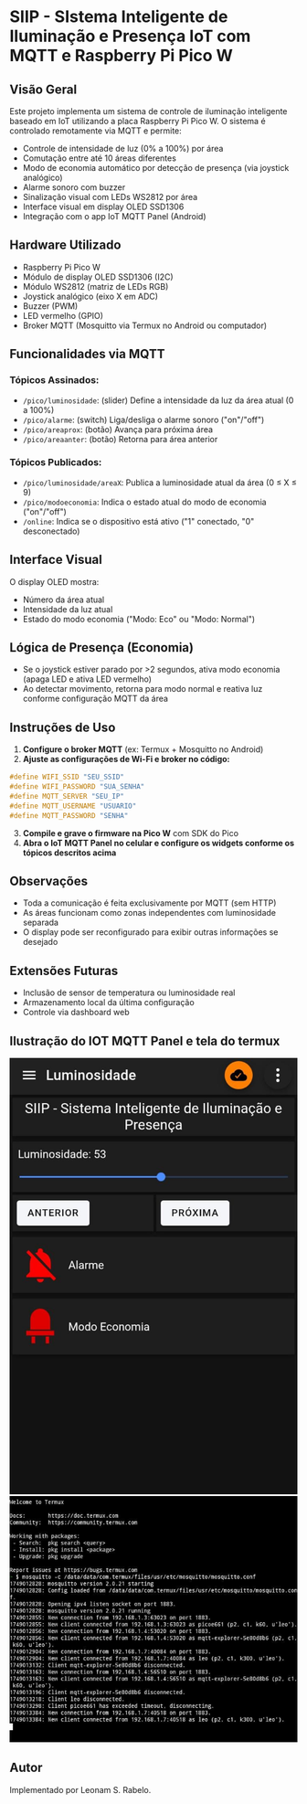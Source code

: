 # SIIP - SIstema Inteligente de Iluminação e Presença IoT com MQTT e Raspberry Pi Pico W

## Visão Geral

Este projeto implementa um sistema de controle de iluminação inteligente baseado em IoT utilizando a placa Raspberry Pi Pico W. O sistema é controlado remotamente via MQTT e permite:

* Controle de intensidade de luz (0% a 100%) por área
* Comutação entre até 10 áreas diferentes
* Modo de economia automático por detecção de presença (via joystick analógico)
* Alarme sonoro com buzzer
* Sinalização visual com LEDs WS2812 por área
* Interface visual em display OLED SSD1306
* Integração com o app IoT MQTT Panel (Android)

## Hardware Utilizado

* Raspberry Pi Pico W
* Módulo de display OLED SSD1306 (I2C)
* Módulo WS2812 (matriz de LEDs RGB)
* Joystick analógico (eixo X em ADC)
* Buzzer (PWM)
* LED vermelho (GPIO)
* Broker MQTT (Mosquitto via Termux no Android ou computador)

## Funcionalidades via MQTT

### Tópicos Assinados:

* `/pico/luminosidade`: (slider) Define a intensidade da luz da área atual (0 a 100%)
* `/pico/alarme`: (switch) Liga/desliga o alarme sonoro ("on"/"off")
* `/pico/areaprox`: (botão) Avança para próxima área
* `/pico/areaanter`: (botão) Retorna para área anterior

### Tópicos Publicados:

* `/pico/luminosidade/areaX`: Publica a luminosidade atual da área (0 ≤ X ≤ 9)
* `/pico/modoeconomia`: Indica o estado atual do modo de economia ("on"/"off")
* `/online`: Indica se o dispositivo está ativo ("1" conectado, "0" desconectado)

## Interface Visual

O display OLED mostra:

* Número da área atual
* Intensidade da luz atual
* Estado do modo economia ("Modo: Eco" ou "Modo: Normal")

## Lógica de Presença (Economia)

* Se o joystick estiver parado por >2 segundos, ativa modo economia (apaga LED e ativa LED vermelho)
* Ao detectar movimento, retorna para modo normal e reativa luz conforme configuração MQTT da área

## Instruções de Uso

1. **Configure o broker MQTT** (ex: Termux + Mosquitto no Android)
2. **Ajuste as configurações de Wi-Fi e broker no código:**

```c
#define WIFI_SSID "SEU_SSID"
#define WIFI_PASSWORD "SUA_SENHA"
#define MQTT_SERVER "SEU_IP"
#define MQTT_USERNAME "USUARIO"
#define MQTT_PASSWORD "SENHA"
```

3. **Compile e grave o firmware na Pico W** com SDK do Pico
4. **Abra o IoT MQTT Panel no celular e configure os widgets conforme os tópicos descritos acima**

## Observações

* Toda a comunicação é feita exclusivamente por MQTT (sem HTTP)
* As áreas funcionam como zonas independentes com luminosidade separada
* O display pode ser reconfigurado para exibir outras informações se desejado

## Extensões Futuras

* Inclusão de sensor de temperatura ou luminosidade real
* Armazenamento local da última configuração
* Controle via dashboard web

## Ilustração do IOT MQTT Panel e tela do termux

![MQTT Panel](iotmqttpanel.png)
![Termux](termux.png)

## Autor

Implementado por Leonam S. Rabelo.